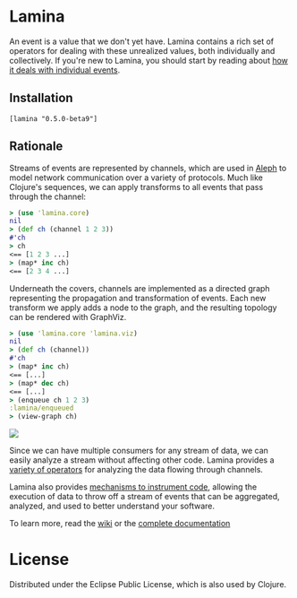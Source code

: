 # Lamina

An event is a value that we don't yet have.  Lamina contains a rich set of operators for dealing with these unrealized values, both individually and collectively.  If you're new to Lamina, you should start by reading about [how it deals with individual events](https://github.com/ztellman/lamina/wiki/Introduction).

## Installation

    [lamina "0.5.0-beta9"]
    
## Rationale

Streams of events are represented by channels, which are used in [Aleph](https://github.com/ztellman/aleph) to model network communication over a variety of protocols.  Much like Clojure's sequences, we can apply transforms to all events that pass through the channel:

```clj
> (use 'lamina.core)
nil
> (def ch (channel 1 2 3))
#'ch
> ch 
<== [1 2 3 ...]
> (map* inc ch)
<== [2 3 4 ...]
```

Underneath the covers, channels are implemented as a directed graph representing the propagation and transformation of events.  Each new transform we apply adds a node to the graph, and the resulting topology can be rendered with GraphViz.

```clj
> (use 'lamina.core 'lamina.viz)
nil
> (def ch (channel))
#'ch
> (map* inc ch)
<== [...]
> (map* dec ch)
<== [...]
> (enqueue ch 1 2 3)
:lamina/enqueued
> (view-graph ch)
```

![](https://github.com/ztellman/lamina/wiki/images/readme-1.png)

Since we can have multiple consumers for any stream of data, we can easily analyze a stream without affecting other code.  Lamina provides a [variety of operators](http://ztellman.github.com/lamina/lamina.stats.html) for analyzing the data flowing through channels.

Lamina also provides [mechanisms to instrument code](http://ztellman.github.com/lamina/lamina.stats.html), allowing the execution of data to throw off a stream of events that can be aggregated, analyzed, and used to better understand your software.

To learn more, read the [wiki](https://github.com/ztellman/lamina/wiki/Introduction) or the [complete documentation](http://ztellman.github.com/lamina/)

# License

Distributed under the Eclipse Public License, which is also used by Clojure.

